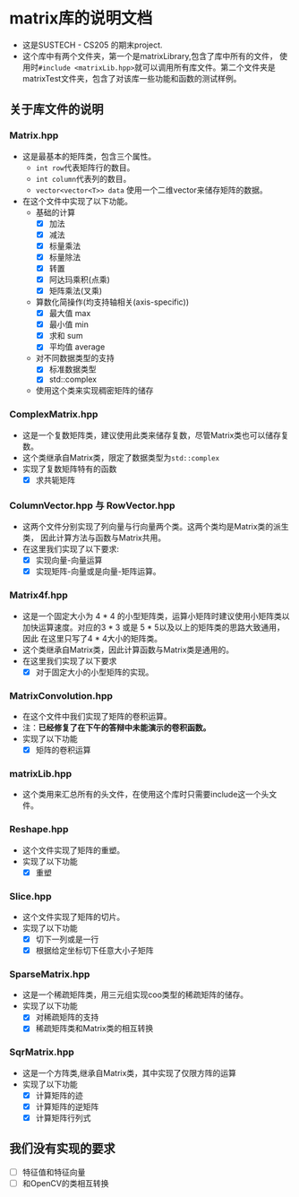 # matrix库的说明文档
+ 这是SUSTECH - CS205 的期末project.
+ 这个库中有两个文件夹，第一个是matrixLibrary,包含了库中所有的文件，
使用时`#include <matrixLib.hpp>`就可以调用所有库文件。第二个文件夹是
matrixTest文件夹，包含了对该库一些功能和函数的测试样例。

## 关于库文件的说明
### Matrix.hpp
+ 这是最基本的矩阵类，包含三个属性。
    + `int row`代表矩阵行的数目。
    + `int column`代表列的数目。
    + `vector<vector<T>> data` 使用一个二维vector来储存矩阵的数据。
+ 在这个文件中实现了以下功能。
    + 基础的计算
        + [x] 加法
        + [x] 减法
        + [x] 标量乘法
        + [x] 标量除法
        + [x] 转置 
        + [x] 阿达玛乘积(点乘)
        + [x] 矩阵乘法(叉乘)
    + 算数化简操作(均支持轴相关(axis-specific))
        + [x] 最大值 max
        + [x] 最小值 min
        + [x] 求和 sum
        + [x] 平均值 average
    + 对不同数据类型的支持
        + [x] 标准数据类型
        + [x] std::complex
    + 使用这个类来实现稠密矩阵的储存
### ComplexMatrix.hpp
+ 这是一个复数矩阵类，建议使用此类来储存复数，尽管Matrix类也可以储存复数。
+ 这个类继承自Matrix类，限定了数据类型为`std::complex`
+ 实现了复数矩阵特有的函数
    + [x] 求共轭矩阵

### ColumnVector.hpp 与 RowVector.hpp
+ 这两个文件分别实现了列向量与行向量两个类。这两个类均是Matrix类的派生类，
因此计算方法与函数与Matrix共用。
+ 在这里我们实现了以下要求:
    + [x] 实现向量-向量运算
    + [x] 实现矩阵-向量或是向量-矩阵运算。
   
### Matrix4f.hpp
+ 这是一个固定大小为 4 * 4 的小型矩阵类，运算小矩阵时建议使用小矩阵类以
加快运算速度。对应的3 * 3 或是 5 * 5以及以上的矩阵类的思路大致通用，因此
在这里只写了4 * 4大小的矩阵类。
+ 这个类继承自Matrix类，因此计算函数与Matrix类是通用的。
+ 在这里我们实现了以下要求
    + [x] 对于固定大小的小型矩阵的实现。
    
### MatrixConvolution.hpp
+ 在这个文件中我们实现了矩阵的卷积运算。
+ 注：**已经修复了在下午的答辩中未能演示的卷积函数。**
+ 实现了以下功能
    + [x] 矩阵的卷积运算
    
### matrixLib.hpp
+ 这个类用来汇总所有的头文件，在使用这个库时只需要include这一个头文件。

### Reshape.hpp
+ 这个文件实现了矩阵的重塑。 
+ 实现了以下功能
   + [x] 重塑
   
### Slice.hpp
+ 这个文件实现了矩阵的切片。
+ 实现了以下功能
    + [x] 切下一列或是一行
    + [x] 根据给定坐标切下任意大小子矩阵
    
### SparseMatrix.hpp
+ 这是一个稀疏矩阵类，用三元组实现coo类型的稀疏矩阵的储存。
+ 实现了以下功能
    + [x] 对稀疏矩阵的支持
    + [x] 稀疏矩阵类和Matrix类的相互转换

### SqrMatrix.hpp
+ 这是一个方阵类,继承自Matrix类，其中实现了仅限方阵的运算
+ 实现了以下功能
   + [x] 计算矩阵的迹
   + [x] 计算矩阵的逆矩阵
   + [x] 计算矩阵行列式

## 我们没有实现的要求
+ [ ] 特征值和特征向量
+ [ ] 和OpenCV的类相互转换
